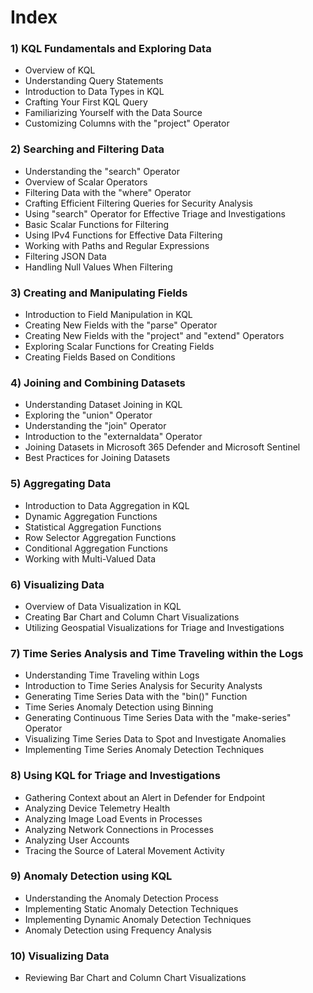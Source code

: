 # Index

### 1) KQL Fundamentals and Exploring Data
- Overview of KQL
- Understanding Query Statements
- Introduction to Data Types in KQL
- Crafting Your First KQL Query
- Familiarizing Yourself with the Data Source
- Customizing Columns with the "project" Operator

### 2) Searching and Filtering Data
- Understanding the "search" Operator
- Overview of Scalar Operators
- Filtering Data with the "where" Operator
- Crafting Efficient Filtering Queries for Security Analysis
- Using "search" Operator for Effective Triage and Investigations
- Basic Scalar Functions for Filtering
- Using IPv4 Functions for Effective Data Filtering
- Working with Paths and Regular Expressions
- Filtering JSON Data
- Handling Null Values When Filtering

### 3) Creating and Manipulating Fields
- Introduction to Field Manipulation in KQL
- Creating New Fields with the "parse" Operator
- Creating New Fields with the "project" and "extend" Operators
- Exploring Scalar Functions for Creating Fields
- Creating Fields Based on Conditions

### 4) Joining and Combining Datasets
- Understanding Dataset Joining in KQL
- Exploring the "union" Operator
- Understanding the "join" Operator
- Introduction to the "externaldata" Operator
- Joining Datasets in Microsoft 365 Defender and Microsoft Sentinel
- Best Practices for Joining Datasets

### 5) Aggregating Data
- Introduction to Data Aggregation in KQL
- Dynamic Aggregation Functions
- Statistical Aggregation Functions
- Row Selector Aggregation Functions
- Conditional Aggregation Functions
- Working with Multi-Valued Data

### 6) Visualizing Data
- Overview of Data Visualization in KQL
- Creating Bar Chart and Column Chart Visualizations
- Utilizing Geospatial Visualizations for Triage and Investigations

### 7) Time Series Analysis and Time Traveling within the Logs
- Understanding Time Traveling within Logs
- Introduction to Time Series Analysis for Security Analysts
- Generating Time Series Data with the "bin()" Function
- Time Series Anomaly Detection using Binning
- Generating Continuous Time Series Data with the "make-series" Operator
- Visualizing Time Series Data to Spot and Investigate Anomalies
- Implementing Time Series Anomaly Detection Techniques

### 8) Using KQL for Triage and Investigations
- Gathering Context about an Alert in Defender for Endpoint
- Analyzing Device Telemetry Health
- Analyzing Image Load Events in Processes
- Analyzing Network Connections in Processes
- Analyzing User Accounts
- Tracing the Source of Lateral Movement Activity

### 9) Anomaly Detection using KQL
- Understanding the Anomaly Detection Process
- Implementing Static Anomaly Detection Techniques
- Implementing Dynamic Anomaly Detection Techniques
- Anomaly Detection using Frequency Analysis

### 10) Visualizing Data
- Reviewing Bar Chart and Column Chart Visualizations

